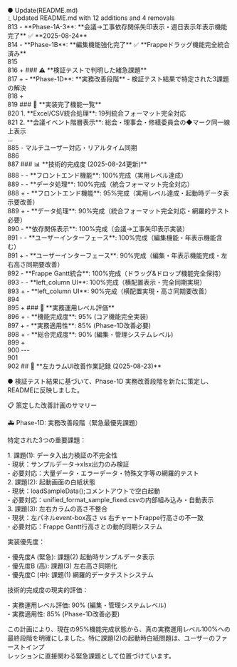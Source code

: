 ● Update(README.md)  
  ⎿  Updated README.md with 12 additions and 4 removals                                                  
       813    \- \*\*Phase-1A-3\*\*: \*\*会議→工事依存関係矢印表示・週日表示年表示機能完了\*\* ✅ \*\*2025-08-24\*\*  
       814    \- \*\*Phase-1B\*\*: \*\*編集機能強化完了\*\* ✅ \*\*Frappeドラッグ機能完全統合済み\*\*  
       815      
       816 \+  \#\#\# ⚠️ \*\*検証テストで判明した緒急課題\*\*  
       817 \+  \- \*\*Phase-1D\*\*: \*\*実務改善段階\*\* \- 検証テスト結果で特定された3課題の解決  
       818 \+    
       819    \#\#\# 🎯 \*\*実装完了機能一覧\*\*  
       820    1\. \*\*Excel/CSV統合処理\*\*: 19列統合フォーマット完全対応  
       821    2\. \*\*会議イベント階層表示\*\*: 総会・理事会・修繕委員会の◆マーク同一線上表示  
     ...  
       885    \- マルチユーザー対応・リアルタイム同期  
       886      
       887    \#\#\# 📊 \*\*技術的完成度 (2025-08-24更新)\*\*  
       888 \-  \- \*\*フロントエンド機能\*\*: 100%完成（実用レベル達成）  
       889 \-  \- \*\*データ処理\*\*: 100%完成（統合フォーマット完全対応）  
       888 \+  \- \*\*フロントエンド機能\*\*: 95%完成（実用レベル達成・起動時データ表示要改善）  
       889 \+  \- \*\*データ処理\*\*: 90%完成（統合フォーマット完全対応・網羅的テスト必要）  
       890    \- \*\*依存関係表示\*\*: 100%完成（会議→工事矢印表示実装）  
       891 \-  \- \*\*ユーザーインターフェース\*\*: 100%完成（編集機能・年表示機能含む）  
       891 \+  \- \*\*ユーザーインターフェース\*\*: 90%完成（編集・年表示機能完成・左右高さ同期要改善）  
       892    \- \*\*Frappe Gantt統合\*\*: 100%完成（ドラッグ&ドロップ機能完全保持）  
       893 \-  \- \*\*left\_column UI\*\*: 100%完成（横配置表示・完全同期実現）  
       893 \+  \- \*\*left\_column UI\*\*: 90%完成（横配置実現・高さ同期要改善）  
       894      
       895 \+  \#\#\# 🎯 \*\*実務運用レベル評価\*\*  
       896 \+  \- \*\*機能完成度\*\*: 95% (コア機能完全実装)  
       897 \+  \- \*\*実務適用性\*\*: 85% (Phase-1D改善必要)  
       898 \+  \- \*\*総合完成度\*\*: 90% (編集・管理システムレベル)  
       899 \+    
       900    \---  
       901      
       902    \#\# 🎨 \*\*左カラムUI改善作業記録 (2025-08-23)\*\*

● 検証テスト結果に基づいて、Phase-1D 実務改善段階を新たに策定し、READMEに反映しました。

  📋 策定した改善計画のサマリー

  🚑 Phase-1D: 実務改善段階（緊急最優先課題）

  特定された3つの重要課題：

  1\. 課題(1): データ入出力検証の不完全性  
    \- 現状：サンプルデータ→xlsx出力のみ検証  
    \- 必要対応：大量データ・エラーデータ・特殊文字等の網羅的テスト  
  2\. 課題(2): 起動画面の白紙状態  
    \- 現状：loadSampleData();コメントアウトで空白起動  
    \- 必要対応：unified\_format\_sample\_fixed.csvの内部組み込み・自動表示  
  3\. 課題(3): 左右カラムの高さ不整合  
    \- 現状：左パネルevent-box高さ vs 右チャートFrappe行高さの不一致  
    \- 必要対応：Frappe Gantt行高さとの動的同期システム

  実装優先度：

  \- 優先度A (緊急): 課題(2) 起動時サンプルデータ表示  
  \- 優先度B (高): 課題(3) 左右高さ同期化  
  \- 優先度C (中): 課題(1) 網羅的データテストシステム

  技術的完成度の現実的評価：

  \- 実務運用レベル評価: 90% (編集・管理システムレベル)  
  \- 実務適用性: 85% (Phase-1D改善必要)

  この計画により、現在の95%機能完成状態から、真の実務運用レベル100%への最終段階を明確にしました。特に課題(2)の起動時白紙問題は、ユーザーのファーストインプ  
  レッションに直接関わる緊急課題として位置づけています。  

